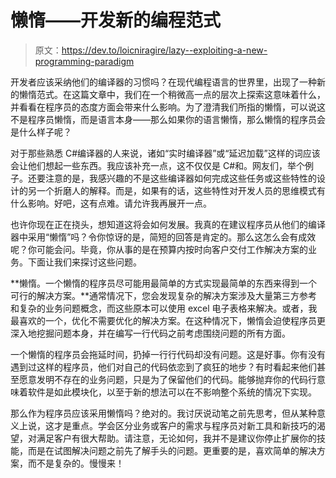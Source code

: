 # 懒惰——开发新的编程范式

> 原文：<https://dev.to/loicniragire/lazy--exploiting-a-new-programming-paradigm>

开发者应该采纳他们的编译器的习惯吗？在现代编程语言的世界里，出现了一种新的懒惰范式。在这篇文章中，我们在一个稍微高一点的层次上探索这意味着什么，并看看在程序员的态度方面会带来什么影响。为了澄清我们所指的懒惰，可以说这不是程序员懒惰，而是语言本身——那么如果你的语言懒惰，那么懒惰的程序员会是什么样子呢？

对于那些熟悉 C#编译器的人来说，诸如“实时编译器”或“延迟加载”这样的词应该会让他们想起一些东西。我应该补充一点，这不仅仅是 C#和。网友们，举个例子。还要注意的是，我感兴趣的不是这些编译器如何完成这些任务或这些特性的设计的另一个折磨人的解释。而是，如果有的话，这些特性对开发人员的思维模式有什么影响。好吧，这有点难。请允许我再展开一点。

也许你现在正在挠头，想知道这将会如何发展。我真的在建议程序员从他们的编译器中采用“懒惰”吗？令你惊讶的是，简短的回答是肯定的。那么这怎么会有成效呢？你可能会问。毕竟，你从事的是在预算内按时向客户交付工作解决方案的业务。下面让我们来探讨这些问题。

**懒惰。一个懒惰的程序员尽可能用最简单的方式实现最简单的东西来得到一个可行的解决方案。**通常情况下，您会发现复杂的解决方案涉及大量第三方参考和复杂的业务问题概念，而这些原本可以使用 excel 电子表格来解决。或者，我最喜欢的一个，优化不需要优化的解决方案。在这种情况下，懒惰会迫使程序员更深入地挖掘问题本身，并在编写一行代码之前考虑围绕问题的所有方面。

一个懒惰的程序员会拖延时间，扔掉一行行代码却没有问题。这是好事。你有没有遇到过这样的程序员，他们对自己的代码依恋到了疯狂的地步？有时看起来他们甚至愿意发明不存在的业务问题，只是为了保留他们的代码。能够抛弃你的代码行意味着软件是如此模块化，以至于新的想法可以在不影响整个系统的情况下实现。

那么作为程序员应该采用懒惰吗？绝对的。我讨厌说动笔之前先思考，但从某种意义上说，这才是重点。学会区分业务或客户的需求与程序员对新工具和新技巧的渴望，对满足客户有很大帮助。请注意，无论如何，我并不是建议你停止扩展你的技能，而是在试图解决问题之前先了解手头的问题。更重要的是，喜欢简单的解决方案，而不是复杂的。慢慢来！
